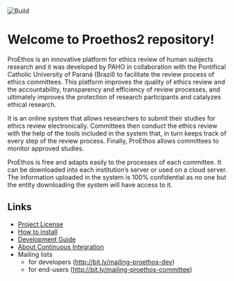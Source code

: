 ![Build](https://codeship.com/projects/e61c3520-93d1-0134-acbe-426698f4d6ff/status?branch=master)

Welcome to Proethos2 repository!
================================

ProEthos is an innovative platform for ethics review of human subjects research and it was developed by PAHO in collaboration with the Pontifical Catholic University of Paraná (Brazil) to facilitate the review process of ethics committees. This platform improves the quality of ethics review and the accountability, transparency and efficiency of review processes, and ultimately improves the protection of research participants and catalyzes ethical research.

It is an online system that allows researchers to submit their studies for ethics review electronically. Committees then conduct the ethics review with the help of the tools included in the system that, in turn keeps track of every step of the review process. Finally, ProEthos allows committees to monitor approved studies.

ProEthos is free and adapts easily to the processes of each committee. It can be downloaded into each institution’s server or used on a cloud server. The information uploaded in the system is 100% confidential as no one but the entity downloading the system will have access to it.

Links
-----

* [Project License](LICENSE.txt)
* [How to install](doc/how-to/how-to-install-proethos2-in-ubuntu.md)
* [Development Guide](doc/README.md)
* [About Continuous Integration](doc/continuous-integration.md)
* Mailing lists
  * for developers (http://bit.ly/mailing-proethos-dev)
  * for end-users (http://bit.ly/mailing-proethos-committee)
